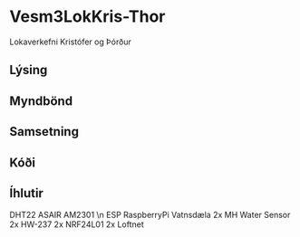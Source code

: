 # Vesm3LokKris-Thor
Lokaverkefni Kristófer og Þórður

## Lýsing

## Myndbönd

## Samsetning

## Kóði

## Íhlutir

DHT22
ASAIR AM2301 \n
ESP
RaspberryPi
Vatnsdæla
2x MH Water Sensor
2x HW-237
2x NRF24L01
2x Loftnet

